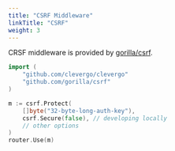 ```yaml
---
title: "CSRF Middleware"
linkTitle: "CSRF"
weight: 3
---
```


CRSF middleware is provided by [gorilla/csrf](https://github.com/gorilla/csrf).

```go
import (
    "github.com/clevergo/clevergo"
    "github.com/gorilla/csrf"
)
```

```go
m := csrf.Protect(
    []byte("32-byte-long-auth-key"),
    csrf.Secure(false), // developing locally
    // other options
)
router.Use(m)
```
